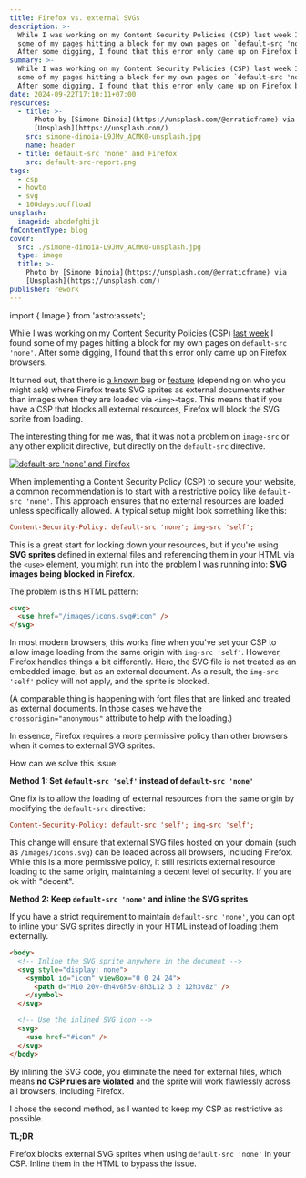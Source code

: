 ```yaml
---
title: Firefox vs. external SVGs
description: >-
  While I was working on my Content Security Policies (CSP) last week I found
  some of my pages hitting a block for my own pages on `default-src 'none'`.
  After some digging, I found that this error only came up on Firefox browsers. 
summary: >-
  While I was working on my Content Security Policies (CSP) last week I found
  some of my pages hitting a block for my own pages on `default-src 'none'`.
  After some digging, I found that this error only came up on Firefox browsers. 
date: 2024-09-22T17:10:11+07:00
resources:
  - title: >-
      Photo by [Simone Dinoia](https://unsplash.com/@erraticframe) via
      [Unsplash](https://unsplash.com/)
    src: simone-dinoia-L9JMv_ACMK0-unsplash.jpg
    name: header
  - title: default-src 'none' and Firefox
    src: default-src-report.png
tags:
  - csp
  - howto
  - svg
  - 100daystooffload
unsplash:
  imageid: abcdefghijk
fmContentType: blog
cover:
  src: ./simone-dinoia-L9JMv_ACMK0-unsplash.jpg
  type: image
  title: >-
    Photo by [Simone Dinoia](https://unsplash.com/@erraticframe) via
    [Unsplash](https://unsplash.com/)
publisher: rework
---
```


import { Image } from 'astro:assets';

While I was working on my Content Security Policies (CSP) [last week](https://github.com/davidsneighbour/kollitsch.dev/issues/1211) I found some of my pages hitting a block for my own pages on `default-src 'none'`. After some digging, I found that this error only came up on Firefox browsers.

It turned out, that there is [a known bug](https://bugzilla.mozilla.org/show_bug.cgi?id=1773976) or [feature](https://developer.mozilla.org/en-US/docs/Web/HTTP/Headers/Content-Security-Policy/default-src#firefox_default-src_none_svg_sprite_blocking_issue) (depending on who you might ask) where Firefox treats SVG sprites as external documents rather than images when they are loaded via `<img>`-tags. This means that if you have a CSP that blocks all external resources, Firefox will block the SVG sprite from loading.

The interesting thing for me was, that it was not a problem on `image-src` or any other explicit directive, but directly on the `default-src` directive.

[![default-src 'none' and Firefox](/images/blog/firefox-vs-external-svg-default-src-report.png)](/images/blog/firefox-vs-external-svg-default-src-report.png)

When implementing a Content Security Policy (CSP) to secure your website, a common recommendation is to start with a restrictive policy like `default-src 'none'`. This approach ensures that no external resources are loaded unless specifically allowed. A typical setup might look something like this:

```ini
Content-Security-Policy: default-src 'none'; img-src 'self';
```

This is a great start for locking down your resources, but if you're using **SVG sprites** defined in external files and referencing them in your HTML via the `<use>` element, you might run into the problem I was running into: **SVG images being blocked in Firefox**.

The problem is this HTML pattern:

```html
<svg>
  <use href="/images/icons.svg#icon" />
</svg>
```

In most modern browsers, this works fine when you've set your CSP to allow image loading from the same origin with `img-src 'self'`. However, Firefox handles things a bit differently. Here, the SVG file is not treated as an embedded image, but as an external document. As a result, the `img-src 'self'` policy will not apply, and the sprite is blocked.

(A comparable thing is happening with font files that are linked and treated as external documents. In those cases we have the `crossorigin="anonymous"` attribute to help with the loading.)

In essence, Firefox requires a more permissive policy than other browsers when it comes to external SVG sprites.

How can we solve this issue:

**Method 1: Set `default-src 'self'` instead of `default-src 'none'`**

One fix is to allow the loading of external resources from the same origin by modifying the `default-src` directive:

```ini
Content-Security-Policy: default-src 'self'; img-src 'self';
```

This change will ensure that external SVG files hosted on your domain (such as `/images/icons.svg`) can be loaded across all browsers, including Firefox. While this is a more permissive policy, it still restricts external resource loading to the same origin, maintaining a decent level of security. If you are ok with "decent".

**Method 2: Keep `default-src 'none'` and inline the SVG sprites**

If you have a strict requirement to maintain `default-src 'none'`, you can opt to inline your SVG sprites directly in your HTML instead of loading them externally.

```html
<body>
  <!-- Inline the SVG sprite anywhere in the document -->
  <svg style="display: none">
    <symbol id="icon" viewBox="0 0 24 24">
      <path d="M10 20v-6h4v6h5v-8h3L12 3 2 12h3v8z" />
    </symbol>
  </svg>

  <!-- Use the inlined SVG icon -->
  <svg>
    <use href="#icon" />
  </svg>
</body>
```

By inlining the SVG code, you eliminate the need for external files, which means **no CSP rules are violated** and the sprite will work flawlessly across all browsers, including Firefox.

I chose the second method, as I wanted to keep my CSP as restrictive as possible.

**TL;DR**

Firefox blocks external SVG sprites when using `default-src 'none'` in your CSP. Inline them in the HTML to bypass the issue.
